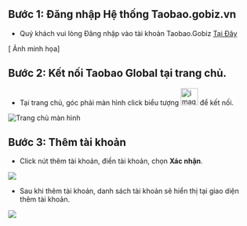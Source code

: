 ## Bước 1: Đăng nhập Hệ thống Taobao.gobiz.vn  

- Quý khách vui lòng Đăng nhập vào tài khoản Taobao.Gobiz [Tại Đây](http://taobao.gobiz.vn/)
  
[ Ảnh minh họa]

## Bước 2: Kết nối Taobao Global tại trang chủ. 

- Tại trang chủ, góc phải màn hình click biểu tượng <img width="35" alt="image" src="https://github.com/gobizvn/gobiz-docs/assets/135328227/05eae240-bffc-47ce-a046-d2fd3556537b"> để kết nối.
  
![Trang chủ màn hình](https://github.com/gobizvn/gobiz-docs/assets/135328227/73eeb7aa-aa3b-4655-81c0-6c4c0683916c)

## Bước 3: Thêm tài khoản 

- Click nút thêm tài khoản, điền tài khoản, chọn **Xác nhận**.

![](https://github.com/gobizvn/gobiz-docs/assets/135328227/a08edbe1-4a3d-40de-95a3-f53c1a697d7e)

- Sau khi thêm tài khoản, danh sách tài khoản sẽ hiển thị tại giao diện thêm tài khoản.

![](https://github.com/gobizvn/gobiz-docs/assets/135328227/e44f3d32-6c70-44b9-b1bf-fc284f0516dc)





